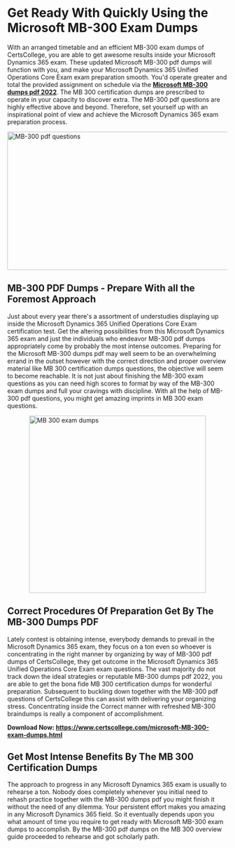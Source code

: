 <h1><strong>Get Ready With Quickly Using the Microsoft MB-300 Exam Dumps&nbsp;</strong></h1>
<p><span style="font-weight: 400;">With an arranged timetable and an efficient  MB-300 exam dumps of CertsCollege, you are able to get awesome results inside your Microsoft Dynamics 365 exam. These updated Microsoft MB-300 pdf dumps will function with you, and make your Microsoft Dynamics 365 Unified Operations Core Exam exam preparation smooth. You'd operate greater and total the provided assignment on schedule via the <strong><a href="https://www.certscollege.com/microsoft-MB-300-exam-dumps.html">Microsoft MB-300 dumps pdf 2022</a></strong>. The MB 300 certification dumps are prescribed to operate in your capacity to discover extra. The  MB-300 pdf questions are highly effective above and beyond. Therefore, set yourself up with an inspirational point of view and achieve the Microsoft Dynamics 365 exam preparation process.&nbsp;</span></p>
<p><span style="font-weight: 400;"><img style="display: block; margin-left: auto; margin-right: auto;" src="https://i.ibb.co/CPDK3ps/Yellow-and-Blue-Initiative-Blog-Banner.png" alt="MB-300 pdf questions" width="559" height="315" /></span></p>
<h2><strong>MB-300 PDF Dumps - Prepare With all the Foremost Approach</strong></h2>
<p><span style="font-weight: 400;">Just about every year there's a assortment of understudies displaying up inside the Microsoft Dynamics 365 Unified Operations Core Exam certification test. Get the altering possibilities from this Microsoft Dynamics 365 exam and just the individuals who endeavor MB-300 pdf dumps appropriately come by probably the most intense outcomes. Preparing for the Microsoft MB-300 dumps pdf may well seem to be an overwhelming errand in the outset however with the correct direction and proper overview material like MB 300 certification dumps questions, the objective will seem to become reachable. It is not just about finishing the MB-300 exam questions as you can need high scores to format by way of the MB-300 exam dumps and full your cravings with discipline. With all the help of MB-300 pdf questions, you might get amazing imprints in MB 300 exam questions.</span></p>
<p><span style="font-weight: 400;"><a href="https://tinyurl.com/ybvnp6kc"><img style="display: block; margin-left: auto; margin-right: auto;" src="https://i.ibb.co/9tMrhdY/Teacher-Appreciation-Invitation.png" alt="MB 300 exam dumps " width="404" height="404" /></a></span></p>
<h2><strong>Correct Procedures Of Preparation Get By The MB-300 Dumps PDF</strong></h2>
<p><span style="font-weight: 400;">Lately contest is obtaining intense, everybody demands to prevail in the Microsoft Dynamics 365 exam, they focus on a ton even so whoever is concentrating in the right manner by organizing by way of MB-300 pdf dumps of CertsCollege, they get outcome in the Microsoft Dynamics 365 Unified Operations Core Exam exam questions. The vast majority do not track down the ideal strategies or reputable MB-300 dumps pdf 2022, you are able to get the bona fide MB 300 certification dumps for wonderful preparation. Subsequent to buckling down together with the  MB-300 pdf questions of CertsCollege this can assist with delivering your organizing stress. Concentrating inside the Correct manner with refreshed MB-300 braindumps is really a component of accomplishment.</span></p>
<p><span style="font-weight: 400;"><strong>Download Now: <a href="https://www.certscollege.com/microsoft-MB-300-exam-dumps.html">https://www.certscollege.com/microsoft-MB-300-exam-dumps.html</a></strong></span></p>
<h2><strong>Get Most Intense Benefits By The MB 300 Certification Dumps</strong></h2>
<p><span style="font-weight: 400;">The approach to progress in any Microsoft Dynamics 365 exam is usually to rehearse a ton. Nobody does completely whenever you initial need to rehash practice together with the MB-300 dumps pdf you might finish it without the need of any dilemma. Your persistent effort makes you amazing in any Microsoft Dynamics 365 field. So it eventually depends upon you what amount of time you require to get ready with Microsoft MB-300 exam dumps to accomplish. By the MB-300 pdf dumps on the MB 300 overview guide proceeded to rehearse and got scholarly path.</span></p>
